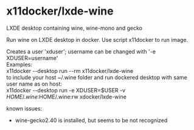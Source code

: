 # x11docker/lxde-wine

LXDE desktop containing wine, wine-mono and gecko

Run wine on LXDE desktop in docker. Use script x11docker to run image. 

Creates a user 'xduser'; username can be changed with '-e XDUSER=username'<br>
Examples: <br>
x11docker --desktop run --rm x11docker/lxde-wine<br>
to include your host ~/.wine folder and run dockered desktop with same user name as on host:<br>
x11docker --desktop run -e XDUSER=$USER -v $HOME/.wine:$HOME/.wine:rw xdocker/lxde-wine 

known issues:
 - wine-gecko2.40 is installed, but seems to be not recognized
